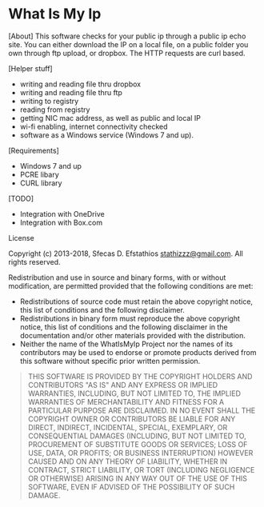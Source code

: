 # What Is My Ip 

[About]
This software checks for your public ip through a public ip echo site. You can either download the IP on a local file, on a public folder you own through ftp upload, or dropbox. The HTTP requests are curl based.

[Helper stuff]
* writing and reading file thru dropbox
* writing and reading file thru ftp
* writing to registry
* reading from registry
* getting NIC mac address, as well as public and local IP
* wi-fi enabling, internet connectivity checked
* software as a Windows service (Windows 7 and up). 

[Requirements]
- Windows 7 and up
- PCRE libary
- CURL library

[TODO]
- Integration with OneDrive
- Integration with Box.com
 
License

 Copyright (c) 2013-2018, Sfecas D. Efstathios <stathizzz@gmail.com>.
 All rights reserved.

 Redistribution and use in source and binary forms, with or without modification, are permitted provided that the following conditions are met:
 - Redistributions of source code must retain the above copyright notice, this list of conditions and the following disclaimer.
 - Redistributions in binary form must reproduce the above copyright notice, this list of conditions and the following disclaimer in the documentation and/or other materials provided with the distribution.
 - Neither the name of the WhatIsMyIp Project nor the names of its contributors may be used to endorse or promote products derived from this software without specific prior written permission.

>THIS SOFTWARE IS PROVIDED BY THE COPYRIGHT HOLDERS AND CONTRIBUTORS "AS IS" AND ANY EXPRESS OR IMPLIED WARRANTIES, INCLUDING, BUT NOT LIMITED TO, THE IMPLIED WARRANTIES OF MERCHANTABILITY AND FITNESS FOR A PARTICULAR PURPOSE ARE DISCLAIMED. IN NO EVENT SHALL THE COPYRIGHT OWNER OR CONTRIBUTORS BE LIABLE FOR ANY DIRECT, INDIRECT, INCIDENTAL, SPECIAL, EXEMPLARY, OR CONSEQUENTIAL DAMAGES (INCLUDING, BUT NOT LIMITED TO, PROCUREMENT OF SUBSTITUTE GOODS OR SERVICES; LOSS OF USE, DATA, OR PROFITS; OR BUSINESS INTERRUPTION) HOWEVER CAUSED AND ON ANY THEORY OF LIABILITY, WHETHER IN CONTRACT, STRICT LIABILITY, OR TORT (INCLUDING NEGLIGENCE OR OTHERWISE) ARISING IN ANY WAY OUT OF THE USE OF THIS SOFTWARE, EVEN IF ADVISED OF THE POSSIBILITY OF SUCH DAMAGE.
